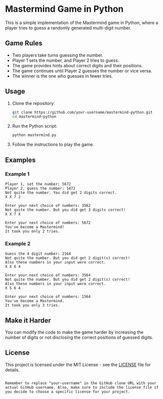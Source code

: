 # Mastermind Game in Python

This is a simple implementation of the Mastermind game in Python, where a player tries to guess a randomly generated multi-digit number.

## Game Rules

- Two players take turns guessing the number.
- Player 1 sets the number, and Player 2 tries to guess.
- The game provides hints about correct digits and their positions.
- The game continues until Player 2 guesses the number or vice versa.
- The winner is the one who guesses in fewer tries.

## Usage

1. Clone the repository:

   ```bash
   git clone https://github.com/your-username/mastermind-python.git
   cd mastermind-python
   ```

2. Run the Python script:

   ```bash
   python mastermind.py
   ```

3. Follow the instructions to play the game.

## Examples

### Example 1

```plaintext
Player 1, set the number: 5672
Player 2, guess the number: 1472
Not quite the number. You did get 2 digits correct.
X X 7 2

Enter your next choice of numbers: 3562
Not quite the number. But you did get 3 digits correct!
X X 7 X

Enter your next choice of numbers: 5672
You've become a Mastermind!
It took you only 2 tries.
```

### Example 2

```plaintext
Guess the 4 digit number: 2164
Not quite the number. But you did get 2 digit(s) correct!
Also these numbers in your input were correct.
X X 6 4

Enter your next choice of numbers: 3564
Not quite the number. But you did get 2 digit(s) correct!
Also these numbers in your input were correct.
X 5 6 4

Enter your next choice of numbers: 1564
You've become a Mastermind.
It took you only 3 tries.
```

## Make it Harder

You can modify the code to make the game harder by increasing the number of digits or not disclosing the correct positions of guessed digits.

## License

This project is licensed under the MIT License - see the [LICENSE](LICENSE) file for details.
```

Remember to replace "your-username" in the GitHub clone URL with your actual GitHub username. Also, make sure to include the license file if you decide to choose a specific license for your project.
